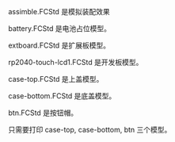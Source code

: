 assimble.FCStd 是模拟装配效果

battery.FCStd 是电池占位模型。

extboard.FCStd 是扩展板模型。

rp2040-touch-lcd1.FCStd 是开发板模型。

case-top.FCStd 是上盖模型。

case-bottom.FCStd 是底盖模型。

btn.FCStd 是按钮帽。

只需要打印 case-top, case-bottom, btn 三个模型。